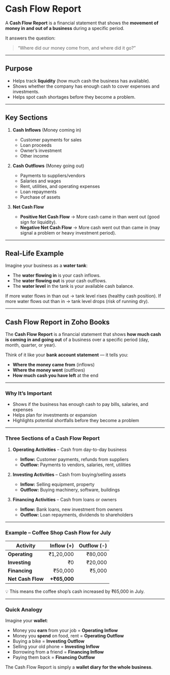# **Cash Flow Report**

A **Cash Flow Report** is a financial statement that shows the **movement of money in and out of a business** during a specific period.

It answers the question:

> “Where did our money come from, and where did it go?”

---

## **Purpose**

* Helps track **liquidity** (how much cash the business has available).
* Shows whether the company has enough cash to cover expenses and investments.
* Helps spot cash shortages before they become a problem.

---

## **Key Sections**

1. **Cash Inflows** (Money coming in)

   * Customer payments for sales
   * Loan proceeds
   * Owner’s investment
   * Other income

2. **Cash Outflows** (Money going out)

   * Payments to suppliers/vendors
   * Salaries and wages
   * Rent, utilities, and operating expenses
   * Loan repayments
   * Purchase of assets

3. **Net Cash Flow**

   * **Positive Net Cash Flow** → More cash came in than went out (good sign for liquidity).
   * **Negative Net Cash Flow** → More cash went out than came in (may signal a problem or heavy investment period).

---

## **Real-Life Example**

Imagine your business as a **water tank**:

* The **water flowing in** is your cash inflows.
* The **water flowing out** is your cash outflows.
* The **water level** in the tank is your available cash balance.

If more water flows in than out → tank level rises (healthy cash position).
If more water flows out than in → tank level drops (risk of running dry).


---

## **Cash Flow Report in Zoho Books**

The **Cash Flow Report** is a financial statement that shows **how much cash is coming in and going out** of a business over a specific period (day, month, quarter, or year).

Think of it like your **bank account statement** — it tells you:

* **Where the money came from** (inflows)
* **Where the money went** (outflows)
* **How much cash you have left** at the end

---

### **Why It’s Important**

* Shows if the business has enough cash to pay bills, salaries, and expenses
* Helps plan for investments or expansion
* Highlights potential shortfalls before they become a problem

---

### **Three Sections of a Cash Flow Report**

1. **Operating Activities** – Cash from day-to-day business

   * **Inflow:** Customer payments, refunds from suppliers
   * **Outflow:** Payments to vendors, salaries, rent, utilities

2. **Investing Activities** – Cash from buying/selling assets

   * **Inflow:** Selling equipment, property
   * **Outflow:** Buying machinery, software, buildings

3. **Financing Activities** – Cash from loans or owners

   * **Inflow:** Bank loans, new investment from owners
   * **Outflow:** Loan repayments, dividends to shareholders

---

### **Example – Coffee Shop Cash Flow for July**

| Activity          |   Inflow (+) | Outflow (-) |
| ----------------- | -----------: | ----------: |
| **Operating**     |    ₹1,20,000 |     ₹80,000 |
| **Investing**     |           ₹0 |     ₹20,000 |
| **Financing**     |      ₹50,000 |      ₹5,000 |
| **Net Cash Flow** | **+₹65,000** |             |

💡 This means the coffee shop’s cash increased by ₹65,000 in July.

---

### **Quick Analogy**

Imagine your **wallet**:

* Money you **earn** from your job = **Operating Inflow**
* Money you **spend** on food, rent = **Operating Outflow**
* Buying a bike = **Investing Outflow**
* Selling your old phone = **Investing Inflow**
* Borrowing from a friend = **Financing Inflow**
* Paying them back = **Financing Outflow**

The Cash Flow Report is simply a **wallet diary for the whole business**.

